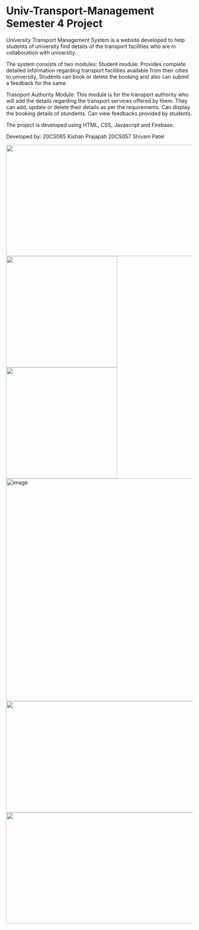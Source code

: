 # Univ-Transport-Management Semester 4 Project
University Transport Management System is a website developed to help students of university find details of the transport facilities who are in collaboration with 
university. 

The system consists of two modules:
Student module: Provides complete detailed information regarding transport facilities available from their cities to university,
                Students can book or delete the booking and also can submit a feedback for the same.

Trasnport Authority Module: This module is for the transport authority who will add the details regarding the transport services offered by them. 
                            They can add, update or delete their details as per the requirements.
                            Can display the booking details of stundents.
                            Can view feedbacks provided by students.

The project is developed using HTML, CSS, Javascript and Firebase.

Developed by:
20CS065 Kishan Prajapati
20CS057 Shivam Patel

<!-- ![Screenshot (6)](https://user-images.githubusercontent.com/88047746/223925716-5a01abc8-5bee-4181-8623-1eebaf376970.png) -->

<img src="https://user-images.githubusercontent.com/88047746/223926574-35275981-af4f-42c1-a15c-aaab70f8184c.png" width="600px" height="300px">

<img src="https://user-images.githubusercontent.com/88047746/223925716-5a01abc8-5bee-4181-8623-1eebaf376970.png" width="300px" height="300px">

<img src="https://user-images.githubusercontent.com/88047746/223926320-d8b7721b-f2b7-4d2f-a2cb-a5aed8d236eb.png" width="300px" height="300px">

<img width="600" alt="image" src="https://user-images.githubusercontent.com/88047746/223927729-2f401124-15e6-4271-bfbc-b62d0f6b6b80.png">


<img src="https://user-images.githubusercontent.com/88047746/223926396-4aef72ec-d675-4477-9206-c6ad67135244.png" width="600px" height="300px">

<img src="https://user-images.githubusercontent.com/88047746/223926673-45784a0c-ec31-4aa9-a714-d9a577e3d80e.png" width="600px" height="300px">

